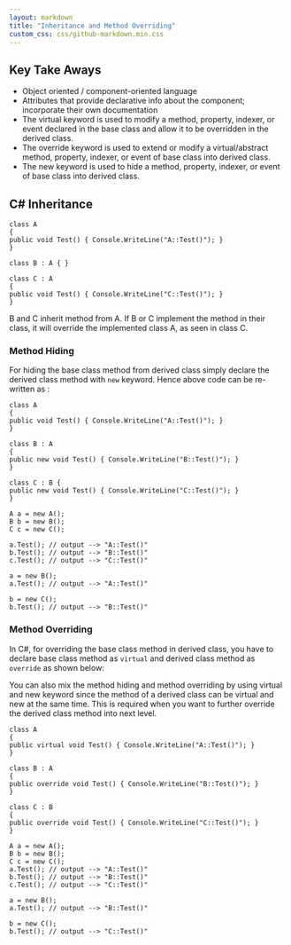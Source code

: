 ```yaml
---
layout: markdown
title: "Inheritance and Method Overriding"
custom_css: css/github-markdown.min.css
---
```


## Key Take Aways

 - Object oriented / component-oriented language
 - Attributes that provide declarative info about the component; incorporate their own documentation
 - The virtual keyword is used to modify a method, property, indexer, or event declared in the base class and allow it to be overridden in the derived class.
 - The override keyword is used to extend or modify a virtual/abstract method, property, indexer, or event of base class into derived class.
 - The new keyword is used to hide a method, property, indexer, or event of base class into derived class.

## C# Inheritance
```
class A
{
public void Test() { Console.WriteLine("A::Test()"); }
}

class B : A { }

class C : A
{
public void Test() { Console.WriteLine("C::Test()"); }
}
```
B and C inherit method from A. If B or C implement the method in their class, it will override the implemented class A, as seen in class C.

### Method Hiding

For hiding the base class method from derived class simply declare the derived class method with `new` keyword. Hence above code can be re-written as :

```
class A
{
public void Test() { Console.WriteLine("A::Test()"); }
}

class B : A
{
public new void Test() { Console.WriteLine("B::Test()"); }
}

class C : B {
public new void Test() { Console.WriteLine("C::Test()"); }
}

A a = new A();
B b = new B();
C c = new C();

a.Test(); // output --> "A::Test()"
b.Test(); // output --> "B::Test()"
c.Test(); // output --> "C::Test()"

a = new B();
a.Test(); // output --> "A::Test()"

b = new C();
b.Test(); // output --> "B::Test()"
```

### Method Overriding

In C#, for overriding the base class method in derived class, you have to declare base class method as `virtual` and derived class method as `override` as shown below:

You can also mix the method hiding and method overriding by using virtual and new keyword since the method of a derived class can be virtual and new at the same time.
This is required when you want to further override the derived class method into next level.
```
class A
{
public virtual void Test() { Console.WriteLine("A::Test()"); }
}

class B : A
{
public override void Test() { Console.WriteLine("B::Test()"); }
}

class C : B
{
public override void Test() { Console.WriteLine("C::Test()"); }
}

A a = new A();
B b = new B();
C c = new C();
a.Test(); // output --> "A::Test()"
b.Test(); // output --> "B::Test()"
c.Test(); // output --> "C::Test()"

a = new B();
a.Test(); // output --> "B::Test()"

b = new C();
b.Test(); // output --> "C::Test()"
```
